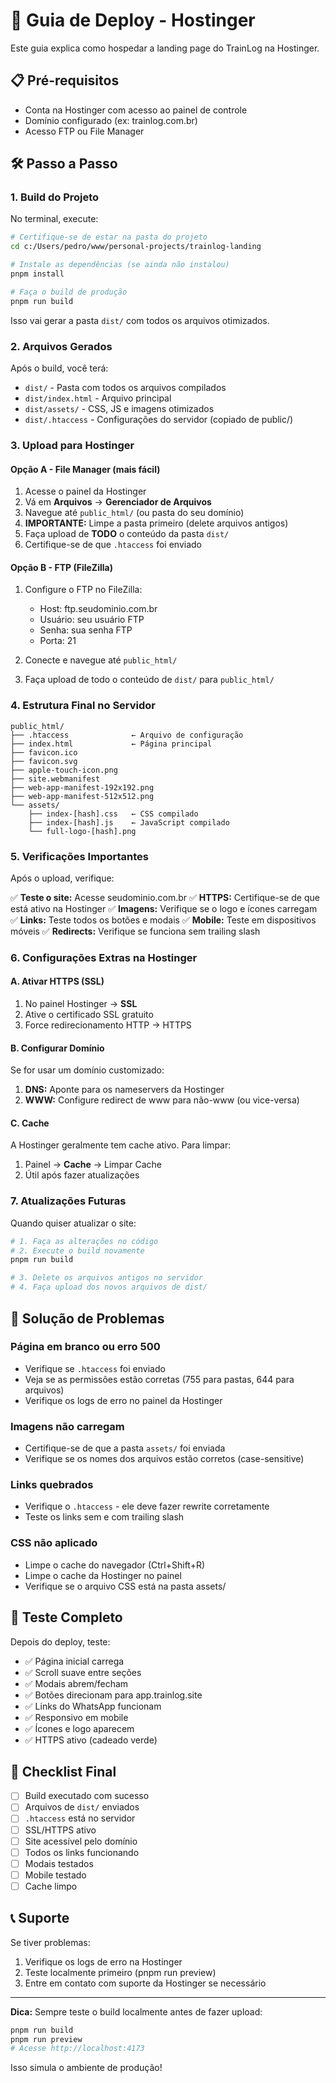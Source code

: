 # 🚀 Guia de Deploy - Hostinger

Este guia explica como hospedar a landing page do TrainLog na Hostinger.

## 📋 Pré-requisitos

- Conta na Hostinger com acesso ao painel de controle
- Domínio configurado (ex: trainlog.com.br)
- Acesso FTP ou File Manager

## 🛠️ Passo a Passo

### 1. Build do Projeto

No terminal, execute:

```bash
# Certifique-se de estar na pasta do projeto
cd c:/Users/pedro/www/personal-projects/trainlog-landing

# Instale as dependências (se ainda não instalou)
pnpm install

# Faça o build de produção
pnpm run build
```

Isso vai gerar a pasta `dist/` com todos os arquivos otimizados.

### 2. Arquivos Gerados

Após o build, você terá:
- `dist/` - Pasta com todos os arquivos compilados
- `dist/index.html` - Arquivo principal
- `dist/assets/` - CSS, JS e imagens otimizados
- `dist/.htaccess` - Configurações do servidor (copiado de public/)

### 3. Upload para Hostinger

#### Opção A - File Manager (mais fácil)

1. Acesse o painel da Hostinger
2. Vá em **Arquivos** → **Gerenciador de Arquivos**
3. Navegue até `public_html/` (ou pasta do seu domínio)
4. **IMPORTANTE:** Limpe a pasta primeiro (delete arquivos antigos)
5. Faça upload de **TODO** o conteúdo da pasta `dist/`
6. Certifique-se de que `.htaccess` foi enviado

#### Opção B - FTP (FileZilla)

1. Configure o FTP no FileZilla:
   - Host: ftp.seudominio.com.br
   - Usuário: seu usuário FTP
   - Senha: sua senha FTP
   - Porta: 21

2. Conecte e navegue até `public_html/`

3. Faça upload de todo o conteúdo de `dist/` para `public_html/`

### 4. Estrutura Final no Servidor

```
public_html/
├── .htaccess              ← Arquivo de configuração
├── index.html             ← Página principal
├── favicon.ico
├── favicon.svg
├── apple-touch-icon.png
├── site.webmanifest
├── web-app-manifest-192x192.png
├── web-app-manifest-512x512.png
└── assets/
    ├── index-[hash].css   ← CSS compilado
    ├── index-[hash].js    ← JavaScript compilado
    └── full-logo-[hash].png
```

### 5. Verificações Importantes

Após o upload, verifique:

✅ **Teste o site:** Acesse seudominio.com.br
✅ **HTTPS:** Certifique-se de que está ativo na Hostinger
✅ **Imagens:** Verifique se o logo e ícones carregam
✅ **Links:** Teste todos os botões e modais
✅ **Mobile:** Teste em dispositivos móveis
✅ **Redirects:** Verifique se funciona sem trailing slash

### 6. Configurações Extras na Hostinger

#### A. Ativar HTTPS (SSL)

1. No painel Hostinger → **SSL**
2. Ative o certificado SSL gratuito
3. Force redirecionamento HTTP → HTTPS

#### B. Configurar Domínio

Se for usar um domínio customizado:
1. **DNS:** Aponte para os nameservers da Hostinger
2. **WWW:** Configure redirect de www para não-www (ou vice-versa)

#### C. Cache

A Hostinger geralmente tem cache ativo. Para limpar:
1. Painel → **Cache** → Limpar Cache
2. Útil após fazer atualizações

### 7. Atualizações Futuras

Quando quiser atualizar o site:

```bash
# 1. Faça as alterações no código
# 2. Execute o build novamente
pnpm run build

# 3. Delete os arquivos antigos no servidor
# 4. Faça upload dos novos arquivos de dist/
```

## 🔧 Solução de Problemas

### Página em branco ou erro 500

- Verifique se `.htaccess` foi enviado
- Veja se as permissões estão corretas (755 para pastas, 644 para arquivos)
- Verifique os logs de erro no painel da Hostinger

### Imagens não carregam

- Certifique-se de que a pasta `assets/` foi enviada
- Verifique se os nomes dos arquivos estão corretos (case-sensitive)

### Links quebrados

- Verifique o `.htaccess` - ele deve fazer rewrite corretamente
- Teste os links sem e com trailing slash

### CSS não aplicado

- Limpe o cache do navegador (Ctrl+Shift+R)
- Limpe o cache da Hostinger no painel
- Verifique se o arquivo CSS está na pasta assets/

## 📱 Teste Completo

Depois do deploy, teste:

- ✅ Página inicial carrega
- ✅ Scroll suave entre seções
- ✅ Modais abrem/fecham
- ✅ Botões direcionam para app.trainlog.site
- ✅ Links do WhatsApp funcionam
- ✅ Responsivo em mobile
- ✅ Ícones e logo aparecem
- ✅ HTTPS ativo (cadeado verde)

## 🎯 Checklist Final

- [ ] Build executado com sucesso
- [ ] Arquivos de `dist/` enviados
- [ ] `.htaccess` está no servidor
- [ ] SSL/HTTPS ativo
- [ ] Site acessível pelo domínio
- [ ] Todos os links funcionando
- [ ] Modais testados
- [ ] Mobile testado
- [ ] Cache limpo

## 📞 Suporte

Se tiver problemas:
1. Verifique os logs de erro na Hostinger
2. Teste localmente primeiro (pnpm run preview)
3. Entre em contato com suporte da Hostinger se necessário

---

**Dica:** Sempre teste o build localmente antes de fazer upload:

```bash
pnpm run build
pnpm run preview
# Acesse http://localhost:4173
```

Isso simula o ambiente de produção!
